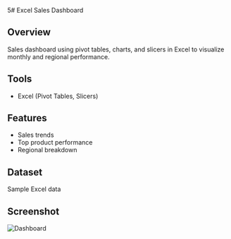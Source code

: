 5# Excel Sales Dashboard

## Overview
Sales dashboard using pivot tables, charts, and slicers in Excel to visualize monthly and regional performance.

## Tools
- Excel (Pivot Tables, Slicers)

## Features
- Sales trends
- Top product performance
- Regional breakdown

## Dataset
Sample Excel data

## Screenshot
![Dashboard](dashboard_screenshot.jpg)

